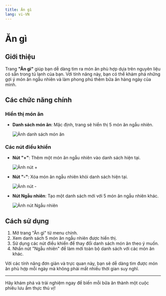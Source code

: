 ```yaml
---
title: Ăn gì
lang: vi-VN
---
```


# Ăn gì

## Giới thiệu

Trang **"Ăn gì"** giúp bạn dễ dàng tìm ra món ăn phù hợp dựa trên nguyên liệu có sẵn trong tủ lạnh của bạn. Với tính năng này, bạn có thể khám phá những gợi ý món ăn ngẫu nhiên và làm phong phú thêm bữa ăn hàng ngày của mình.

## Các chức năng chính

### Hiển thị món ăn

- **Danh sách món ăn**: Mặc định, trang sẽ hiển thị 5 món ăn ngẫu nhiên. 

  ![Ảnh danh sách món ăn](link-to-image)  <!-- Thêm ảnh mô tả danh sách món ăn -->

### Các nút điều khiển

- **Nút "+"**: Thêm một món ăn ngẫu nhiên vào danh sách hiện tại. 

  ![Ảnh nút +](link-to-image)  <!-- Thêm ảnh mô tả nút + -->

- **Nút "-"**: Xóa món ăn ngẫu nhiên khỏi danh sách hiện tại.

  ![Ảnh nút -](link-to-image)  <!-- Thêm ảnh mô tả nút - -->

- **Nút Ngẫu nhiên**: Tạo một danh sách mới với 5 món ăn ngẫu nhiên khác.

  ![Ảnh nút Ngẫu nhiên](link-to-image)  <!-- Thêm ảnh mô tả nút Ngẫu nhiên -->

## Cách sử dụng

1. Mở trang "Ăn gì" từ menu chính.
2. Xem danh sách 5 món ăn ngẫu nhiên được hiển thị.
3. Sử dụng các nút điều khiển để thay đổi danh sách món ăn theo ý muốn.
4. Nhấn nút "Ngẫu nhiên" để làm mới toàn bộ danh sách với các món ăn khác.

Với các tính năng đơn giản và trực quan này, bạn sẽ dễ dàng tìm được món ăn phù hợp mỗi ngày mà không phải mất nhiều thời gian suy nghĩ.

---

Hãy khám phá và trải nghiệm ngay để biến mỗi bữa ăn thành một cuộc phiêu lưu ẩm thực thú vị!
